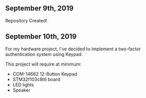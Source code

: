 <h2>September 9th, 2019</h2>
<p>Repository Created!</p>

<h2>September 10th, 2019</h2>
<p>For my hardware project, I've decided to implement a two-factor authentication system using Keypad.<p>
This project will require at minimum:
<ul>
  <li>COM-14662 12-Button Keypad</li>
  <li>STM32f103c8t6 board</li> 
  <li>LED lights</li>
  <li>Speaker</li>
</ul>

